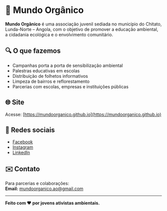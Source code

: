 # 🌱 Mundo Orgânico

**Mundo Orgânico** é uma associação juvenil sediada no município do Chitato, Lunda-Norte – Angola, com o objetivo de promover a educação ambiental, a cidadania ecológica e o envolvimento comunitário.

## 🔍 O que fazemos

- Campanhas porta a porta de sensibilização ambiental  
- Palestras educativas em escolas  
- Distribuição de folhetos informativos  
- Limpeza de bairros e reflorestamento  
- Parcerias com escolas, empresas e instituições públicas

## 🌐 Site

Acesse: [https://mundoorganico.github.io](https://mundoorganico.github.io)

## 📸 Redes sociais

- [Facebook](https://www.facebook.com/mundoorganico.ao)  
- [Instagram](https://www.instagram.com/mundoorganico.ao)  
- [LinkedIn](https://www.linkedin.com/company/mundoorganico)

## ✉️ Contato

Para parcerias e colaborações:  
**Email:** mundoorganico.ao@gmail.com

---

**Feito com ❤️ por jovens ativistas ambientais.**
